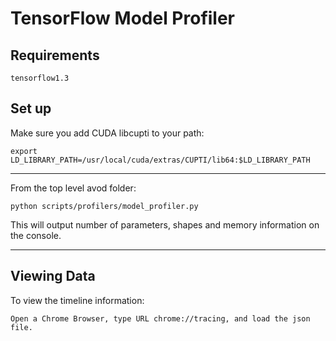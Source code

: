 # TensorFlow Model Profiler

## Requirements
`tensorflow1.3`

## Set up
Make sure you add CUDA libcupti to your path:

`export LD_LIBRARY_PATH=/usr/local/cuda/extras/CUPTI/lib64:$LD_LIBRARY_PATH`

---
From the top level avod folder:
```
python scripts/profilers/model_profiler.py
```

This will output number of parameters, shapes and memory information on the console.

---
## Viewing Data
To view the timeline information:
```
Open a Chrome Browser, type URL chrome://tracing, and load the json file.
```
